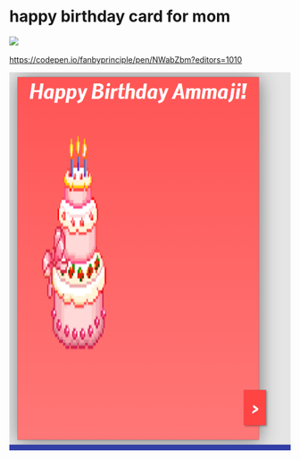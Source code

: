 # happy birthday card for mom

![](happybirthday.gif)

https://codepen.io/fanbyprinciple/pen/NWabZbm?editors=1010

![](final.png)